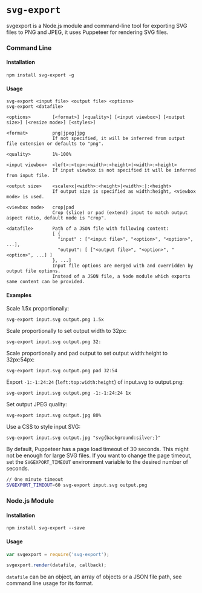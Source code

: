 # <code>svg-export</code>

svgexport is a Node.js module and command-line tool for exporting SVG files to PNG and JPEG, it uses Puppeteer for rendering SVG files.

### Command Line

#### Installation
```
npm install svg-export -g
```

#### Usage
```usage
svg-export <input file> <output file> <options>
svg-export <datafile>

<options>        [<format>] [<quality>] [<input viewbox>] [<output size>] [<resize mode>] [<styles>]

<format>         png|jpeg|jpg
                 If not specified, it will be inferred from output file extension or defaults to "png".
                 
<quality>        1%-100%

<input viewbox>  <left>:<top>:<width>:<height>|<width>:<height>
                 If input viewbox is not specified it will be inferred from input file.
                 
<output size>    <scale>x|<width>:<height>|<width>:|:<height>
                 If output size is specified as width:height, <viewbox mode> is used.

<viewbox mode>   crop|pad
                 Crop (slice) or pad (extend) input to match output aspect ratio, default mode is "crop".

<datafile>       Path of a JSON file with following content:
                 [ {
                   "input" : ["<input file>", "<option>", "<option>", ...],
                   "output": [ ["<output file>", "<option>", "<option>", ...] ]
                 }, ...]
                 Input file options are merged with and overridden by output file options.
                 Instead of a JSON file, a Node module which exports same content can be provided.
```

#### Examples

Scale 1.5x proportionally:
```
svg-export input.svg output.png 1.5x
```

Scale proportionally to set output width to 32px:
```
svg-export input.svg output.png 32:
```

Scale proportionally and pad output to set output width:height to 32px:54px:
```
svg-export input.svg output.png pad 32:54
```

Export `-1:-1:24:24` (`left:top:width:height`) of input.svg to output.png:
```
svg-export input.svg output.png -1:-1:24:24 1x
```

Set output JPEG quality:
```
svg-export input.svg output.jpg 80%
```

Use a CSS to style input SVG:
```
svg-export input.svg output.jpg "svg{background:silver;}"
```

By default, Puppeteer has a page load timeout of 30 seconds. This might not be
enough for large SVG files. If you want to change the page timeout, set the
`SVGEXPORT_TIMEOUT` environment variable to the desired number of seconds.
```bash
// One minute timeout
SVGEXPORT_TIMEOUT=60 svg-export input.svg output.png
```

### Node.js Module

#### Installation
```
npm install svg-export --save
```

#### Usage

```javascript
var svgexport = require('svg-export');

svgexport.render(datafile, callback);
```
`datafile` can be an object, an array of objects or a JSON file path, see command line usage for its format.
